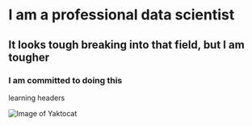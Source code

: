 # I am a professional data scientist
## It looks tough breaking into that field, but I am tougher
### I am committed to doing this
learning headers

![Image of Yaktocat](https://octodex.github.com/images/yaktocat.png)

